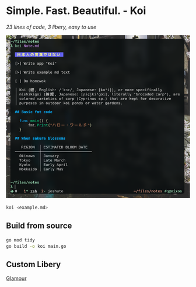 # Simple. Fast. Beautiful. - Koi

*23 lines of code, 3 libery, easy to use*

![koi](https://github.com/IwnuplyNotTyan/koi/blob/main/image/Showcase.png)

``` bash
koi <example.md>
```

## Build from source

``` bash
go mod tidy
go build -o koi main.go
```


## Custom Libery
[Glamour](https://github.com/charmbracelet/glamour)
